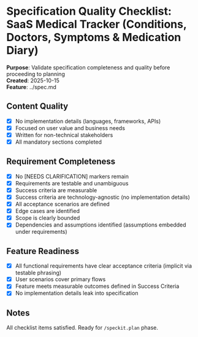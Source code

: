 # Specification Quality Checklist: SaaS Medical Tracker (Conditions, Doctors, Symptoms & Medication Diary)

**Purpose**: Validate specification completeness and quality before proceeding to planning  
**Created**: 2025-10-15  
**Feature**: ../spec.md

## Content Quality

- [x] No implementation details (languages, frameworks, APIs)
- [x] Focused on user value and business needs
- [x] Written for non-technical stakeholders
- [x] All mandatory sections completed

## Requirement Completeness

- [x] No [NEEDS CLARIFICATION] markers remain
- [x] Requirements are testable and unambiguous
- [x] Success criteria are measurable
- [x] Success criteria are technology-agnostic (no implementation details)
- [x] All acceptance scenarios are defined
- [x] Edge cases are identified
- [x] Scope is clearly bounded
- [x] Dependencies and assumptions identified (assumptions embedded under requirements)

## Feature Readiness

- [x] All functional requirements have clear acceptance criteria (implicit via testable phrasing)
- [x] User scenarios cover primary flows
- [x] Feature meets measurable outcomes defined in Success Criteria
- [x] No implementation details leak into specification

## Notes

All checklist items satisfied. Ready for `/speckit.plan` phase.
